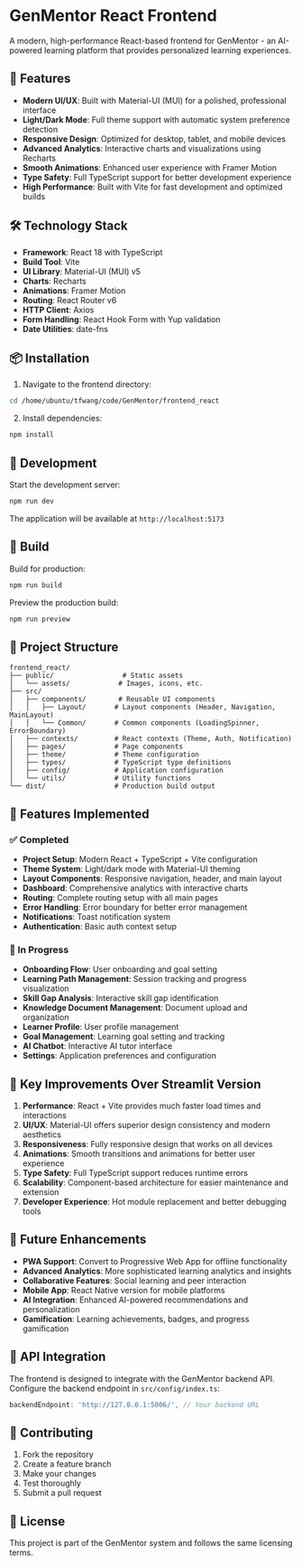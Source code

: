 # GenMentor React Frontend

A modern, high-performance React-based frontend for GenMentor - an AI-powered learning platform that provides personalized learning experiences.

## 🚀 Features

- **Modern UI/UX**: Built with Material-UI (MUI) for a polished, professional interface
- **Light/Dark Mode**: Full theme support with automatic system preference detection
- **Responsive Design**: Optimized for desktop, tablet, and mobile devices
- **Advanced Analytics**: Interactive charts and visualizations using Recharts
- **Smooth Animations**: Enhanced user experience with Framer Motion
- **Type Safety**: Full TypeScript support for better development experience
- **High Performance**: Built with Vite for fast development and optimized builds

## 🛠️ Technology Stack

- **Framework**: React 18 with TypeScript
- **Build Tool**: Vite
- **UI Library**: Material-UI (MUI) v5
- **Charts**: Recharts
- **Animations**: Framer Motion
- **Routing**: React Router v6
- **HTTP Client**: Axios
- **Form Handling**: React Hook Form with Yup validation
- **Date Utilities**: date-fns

## 📦 Installation

1. Navigate to the frontend directory:
```bash
cd /home/ubuntu/tfwang/code/GenMentor/frontend_react
```

2. Install dependencies:
```bash
npm install
```

## 🚀 Development

Start the development server:
```bash
npm run dev
```

The application will be available at `http://localhost:5173`

## 🔧 Build

Build for production:
```bash
npm run build
```

Preview the production build:
```bash
npm run preview
```

## 📁 Project Structure

```
frontend_react/
├── public/                 # Static assets
│   └── assets/            # Images, icons, etc.
├── src/
│   ├── components/        # Reusable UI components
│   │   ├── Layout/       # Layout components (Header, Navigation, MainLayout)
│   │   └── Common/       # Common components (LoadingSpinner, ErrorBoundary)
│   ├── contexts/         # React contexts (Theme, Auth, Notification)
│   ├── pages/            # Page components
│   ├── theme/            # Theme configuration
│   ├── types/            # TypeScript type definitions
│   ├── config/           # Application configuration
│   └── utils/            # Utility functions
└── dist/                 # Production build output
```

## 🎨 Features Implemented

### ✅ Completed
- **Project Setup**: Modern React + TypeScript + Vite configuration
- **Theme System**: Light/dark mode with Material-UI theming
- **Layout Components**: Responsive navigation, header, and main layout
- **Dashboard**: Comprehensive analytics with interactive charts
- **Routing**: Complete routing setup with all main pages
- **Error Handling**: Error boundary for better error management
- **Notifications**: Toast notification system
- **Authentication**: Basic auth context setup

### 🚧 In Progress
- **Onboarding Flow**: User onboarding and goal setting
- **Learning Path Management**: Session tracking and progress visualization
- **Skill Gap Analysis**: Interactive skill gap identification
- **Knowledge Document Management**: Document upload and organization
- **Learner Profile**: User profile management
- **Goal Management**: Learning goal setting and tracking
- **AI Chatbot**: Interactive AI tutor interface
- **Settings**: Application preferences and configuration

## 🎯 Key Improvements Over Streamlit Version

1. **Performance**: React + Vite provides much faster load times and interactions
2. **UI/UX**: Material-UI offers superior design consistency and modern aesthetics
3. **Responsiveness**: Fully responsive design that works on all devices
4. **Animations**: Smooth transitions and animations for better user experience
5. **Type Safety**: Full TypeScript support reduces runtime errors
6. **Scalability**: Component-based architecture for easier maintenance and extension
7. **Developer Experience**: Hot module replacement and better debugging tools

## 🔮 Future Enhancements

- **PWA Support**: Convert to Progressive Web App for offline functionality
- **Advanced Analytics**: More sophisticated learning analytics and insights
- **Collaborative Features**: Social learning and peer interaction
- **Mobile App**: React Native version for mobile platforms
- **AI Integration**: Enhanced AI-powered recommendations and personalization
- **Gamification**: Learning achievements, badges, and progress gamification

## 📝 API Integration

The frontend is designed to integrate with the GenMentor backend API. Configure the backend endpoint in `src/config/index.ts`:

```typescript
backendEndpoint: 'http://127.0.0.1:5006/', // Your backend URL
```

## 🤝 Contributing

1. Fork the repository
2. Create a feature branch
3. Make your changes
4. Test thoroughly
5. Submit a pull request

## 📄 License

This project is part of the GenMentor system and follows the same licensing terms.